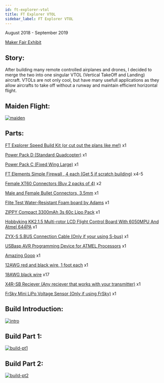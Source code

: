 ```yaml
---
id: ft-explorer-vtol
title: FT Explorer VTOL 
sidebar_label: FT Explorer VTOL 
---
```

August 2018 - September 2019

[Maker Fair Exhibit](https://makerfaire.com/maker/entry/69816/)

## Story:

After building many remote controlled airplanes and drones, I decided to merge the two into one singular VTOL (Vertical TakeOff and Landing) aircraft. VTOLs are not only cool, but have many usefull applications as they allow aircrafts to take off without a runway and maintain efficient horizontal flight. 

## Maiden Flight:

[![maiden](assets/tutorials/ft-explorer-vtol/maiden.jpg)](https://www.youtube.com/watch?v=eWn1f8fRiag)

## Parts:

[FT Explorer Speed Build Kit (or cut out the plans like me!)](https://store.flitetest.com/flite-test-explorer-speed-build-electric-airplane-kit-1447mm-flt-1028/p673692) x1

[Power Pack D (Standard Quadcopter)](https://store.flitetest.com/flite-test-power-pack-d-standard-quadcopter-flt-3004/p674265) x1

[Power Pack C (Fixed Wing Large)](https://store.flitetest.com/flite-test-power-pack-c-fixed-wing-large-flt-3003/p674264) x1

[FT Elements Simple Firewall , 4 each (Get 5 if scratch building)](https://store.flitetest.com/flite-test-ft-elements-simple-firewall-flt-2006/p674216) x4-5

[Female XT60 Connectors (Buy 2 packs of 4)](https://store.flitetest.com/maclan-xt60-connectors-4-female-mcl4047/p506571) x2

[Male and Female Bullet Connectors, 3.5mm](https://hobbyking.com/en_us/3-5mm-3-wire-bullet-connector-for-motor-5pairs-bag.html) x1

[Flite Test Water-Resistant Foam board by Adams](https://store.flitetest.com/flite-test-waterresistant-foam-board-by-adams-50-pack-flt-2049/p674258) x1

[ZIPPY Compact 3300mAh 3s 60c Lipo Pack](https://hobbyking.com/en_us/zippy-compact-3300mah-3s-60c-lipo-pack.html) x1

[Hobbyking KK2.1.5 Multi-rotor LCD Flight Control Board With 6050MPU And Atmel 644PA](https://hobbyking.com/en_us/hobbyking-kk2-1-5-multi-rotor-lcd-flight-control-board-with-6050mpu-and-atmel-644pa.html) x1

[ZYX-S S.BUS Connection Cable (Only if your using S-bus)](https://hobbyking.com/en_us/zyx-s-s-bus-connection-cable.html) x1

[USBasp AVR Programming Device for ATMEL Processors](https://hobbyking.com/en_us/usbasp-avr-programming-device-for-atmel-proccessors.html) x1

[Amazing Goop](https://www.amazon.com/Amazing-All-P.../dp/B0000A605I) x1

[12AWG red and black wire, 1 foot each](https://www.progressiverc.com/12-awg-conjoined-red-black-silicone-wire.html) x1

[18AWG black wire](https://www.progressiverc.com/18-awg-conjoined-red-black-silicone-wire-by-the-foot.html) x17

[X4R-SB Reciever (Any reciever that works with your transmitter)](https://www.getfpv.com/frsky-x4r-sb-3-16-channel-receiver-w-sbus.html) x1

[FrSky Mini LiPo Voltage Sensor (Only if using FrSky)](https://www.getfpv.com/frsky-mini-lipo-voltage-sensor-mlvss.html) x1

## Build Introduction:

[![intro](assets/tutorials/ft-explorer-vtol/intro.jpg)](https://www.youtube.com/watch?v=HDKnBOYNgUQ)

## Build Part 1:

[![build-pt1](assets/tutorials/ft-explorer-vtol/build.jpg)](https://www.youtube.com/watch?v=JN3NZXVM76Q)

## Build Part 2:

[![build-pt2](assets/tutorials/ft-explorer-vtol/build.jpg)](https://www.youtube.com/watch?v=0vv0P30OUnA)


